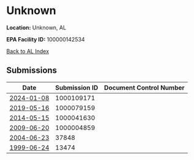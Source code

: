 # Unknown

**Location:** Unknown, AL

**EPA Facility ID:** 100000142534

[Back to AL Index](../../index.md)

## Submissions

| Date | Submission ID | Document Control Number |
|------|--------------|-------------------------|
| [2024-01-08](submissions/1000109171.md) | 1000109171 |  |
| [2019-05-16](submissions/1000079159.md) | 1000079159 |  |
| [2014-05-15](submissions/1000041630.md) | 1000041630 |  |
| [2009-06-20](submissions/1000004859.md) | 1000004859 |  |
| [2004-06-23](submissions/37848.md) | 37848 |  |
| [1999-06-24](submissions/13474.md) | 13474 |  |

